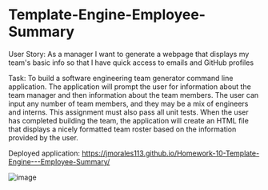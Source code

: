 # Template-Engine-Employee-Summary

User Story: As a manager I want to generate a webpage that displays my team's basic info so that I have quick access to emails and GitHub profiles

Task: To build a software engineering team generator command line application. The application will prompt the user for information about the team manager and then information about the team members. The user can input any number of team members, and they may be a mix of engineers and interns. This assignment must also pass all unit tests. When the user has completed building the team, the application will create an HTML file that displays a nicely formatted team roster based on the information provided by the user.

Deployed application:  https://jmorales113.github.io/Homework-10-Template-Engine---Employee-Summary/

![image](https://user-images.githubusercontent.com/57970306/76660477-43e5e280-6536-11ea-8df0-308bc60ce28b.png)



